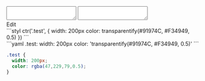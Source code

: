 <!-- yaml-comment:false -->

<div data-size="100" class="code-cont" data-example="transparentify">
    <div class="code">
        <div class="code-wrap">
            <textarea id="stylus"></textarea>
            <textarea id="css"></textarea>
            <div class="edit-code">
                <span>Edit</span>
            </div>
        </div>
    </div>
</div>


<div data-size="100" data-examples="stylus"></div>
```styl
ctr('.test', {
  width: 200px
  color: transparentify(#91974C, #F34949, 0.5)
})
```

<div data-size="100" data-examples="yaml"></div>
```yaml
.test:
  width: 200px
  color: 'transparentify(#91974C, #F34949, 0.5)'
```

```css
.test {
  width: 200px;
  color: rgba(47,229,79,0.5);
}
```
<div class="cf"></div>
